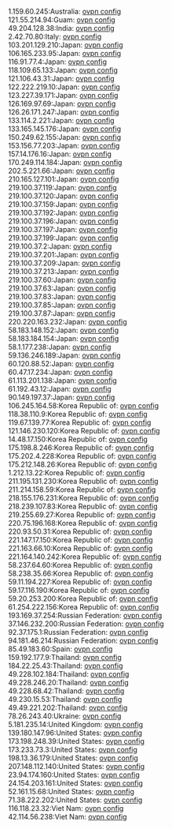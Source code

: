 1.159.60.245:Australia: [ovpn config](vpn/1_159_60_245.ovpn)  
121.55.214.94:Guam: [ovpn config](vpn/121_55_214_94.ovpn)  
49.204.128.38:India: [ovpn config](vpn/49_204_128_38.ovpn)  
2.42.70.80:Italy: [ovpn config](vpn/2_42_70_80.ovpn)  
103.201.129.210:Japan: [ovpn config](vpn/103_201_129_210.ovpn)  
106.165.233.95:Japan: [ovpn config](vpn/106_165_233_95.ovpn)  
116.91.77.4:Japan: [ovpn config](vpn/116_91_77_4.ovpn)  
118.109.65.133:Japan: [ovpn config](vpn/118_109_65_133.ovpn)  
121.106.43.31:Japan: [ovpn config](vpn/121_106_43_31.ovpn)  
122.222.219.10:Japan: [ovpn config](vpn/122_222_219_10.ovpn)  
123.227.39.171:Japan: [ovpn config](vpn/123_227_39_171.ovpn)  
126.169.97.69:Japan: [ovpn config](vpn/126_169_97_69.ovpn)  
126.26.171.247:Japan: [ovpn config](vpn/126_26_171_247.ovpn)  
133.114.2.221:Japan: [ovpn config](vpn/133_114_2_221.ovpn)  
133.165.145.176:Japan: [ovpn config](vpn/133_165_145_176.ovpn)  
150.249.62.155:Japan: [ovpn config](vpn/150_249_62_155.ovpn)  
153.156.77.203:Japan: [ovpn config](vpn/153_156_77_203.ovpn)  
157.14.176.16:Japan: [ovpn config](vpn/157_14_176_16.ovpn)  
170.249.114.184:Japan: [ovpn config](vpn/170_249_114_184.ovpn)  
202.5.221.66:Japan: [ovpn config](vpn/202_5_221_66.ovpn)  
210.165.127.101:Japan: [ovpn config](vpn/210_165_127_101.ovpn)  
219.100.37.119:Japan: [ovpn config](vpn/219_100_37_119.ovpn)  
219.100.37.120:Japan: [ovpn config](vpn/219_100_37_120.ovpn)  
219.100.37.159:Japan: [ovpn config](vpn/219_100_37_159.ovpn)  
219.100.37.192:Japan: [ovpn config](vpn/219_100_37_192.ovpn)  
219.100.37.196:Japan: [ovpn config](vpn/219_100_37_196.ovpn)  
219.100.37.197:Japan: [ovpn config](vpn/219_100_37_197.ovpn)  
219.100.37.199:Japan: [ovpn config](vpn/219_100_37_199.ovpn)  
219.100.37.2:Japan: [ovpn config](vpn/219_100_37_2.ovpn)  
219.100.37.201:Japan: [ovpn config](vpn/219_100_37_201.ovpn)  
219.100.37.209:Japan: [ovpn config](vpn/219_100_37_209.ovpn)  
219.100.37.213:Japan: [ovpn config](vpn/219_100_37_213.ovpn)  
219.100.37.60:Japan: [ovpn config](vpn/219_100_37_60.ovpn)  
219.100.37.63:Japan: [ovpn config](vpn/219_100_37_63.ovpn)  
219.100.37.83:Japan: [ovpn config](vpn/219_100_37_83.ovpn)  
219.100.37.85:Japan: [ovpn config](vpn/219_100_37_85.ovpn)  
219.100.37.87:Japan: [ovpn config](vpn/219_100_37_87.ovpn)  
220.220.163.232:Japan: [ovpn config](vpn/220_220_163_232.ovpn)  
58.183.148.152:Japan: [ovpn config](vpn/58_183_148_152.ovpn)  
58.183.184.154:Japan: [ovpn config](vpn/58_183_184_154.ovpn)  
58.1.177.238:Japan: [ovpn config](vpn/58_1_177_238.ovpn)  
59.136.246.189:Japan: [ovpn config](vpn/59_136_246_189.ovpn)  
60.120.88.52:Japan: [ovpn config](vpn/60_120_88_52.ovpn)  
60.47.17.234:Japan: [ovpn config](vpn/60_47_17_234.ovpn)  
61.113.201.138:Japan: [ovpn config](vpn/61_113_201_138.ovpn)  
61.192.43.12:Japan: [ovpn config](vpn/61_192_43_12.ovpn)  
90.149.197.37:Japan: [ovpn config](vpn/90_149_197_37.ovpn)  
106.245.164.58:Korea Republic of: [ovpn config](vpn/106_245_164_58.ovpn)  
118.38.110.9:Korea Republic of: [ovpn config](vpn/118_38_110_9.ovpn)  
119.67.139.77:Korea Republic of: [ovpn config](vpn/119_67_139_77.ovpn)  
121.146.230.120:Korea Republic of: [ovpn config](vpn/121_146_230_120.ovpn)  
14.48.17.150:Korea Republic of: [ovpn config](vpn/14_48_17_150.ovpn)  
175.198.8.246:Korea Republic of: [ovpn config](vpn/175_198_8_246.ovpn)  
175.202.4.228:Korea Republic of: [ovpn config](vpn/175_202_4_228.ovpn)  
175.212.148.26:Korea Republic of: [ovpn config](vpn/175_212_148_26.ovpn)  
1.212.13.22:Korea Republic of: [ovpn config](vpn/1_212_13_22.ovpn)  
211.195.131.230:Korea Republic of: [ovpn config](vpn/211_195_131_230.ovpn)  
211.214.158.59:Korea Republic of: [ovpn config](vpn/211_214_158_59.ovpn)  
218.155.176.231:Korea Republic of: [ovpn config](vpn/218_155_176_231.ovpn)  
218.239.107.83:Korea Republic of: [ovpn config](vpn/218_239_107_83.ovpn)  
219.255.69.27:Korea Republic of: [ovpn config](vpn/219_255_69_27.ovpn)  
220.75.196.168:Korea Republic of: [ovpn config](vpn/220_75_196_168.ovpn)  
220.93.50.31:Korea Republic of: [ovpn config](vpn/220_93_50_31.ovpn)  
221.147.17.150:Korea Republic of: [ovpn config](vpn/221_147_17_150.ovpn)  
221.163.66.10:Korea Republic of: [ovpn config](vpn/221_163_66_10.ovpn)  
221.164.140.242:Korea Republic of: [ovpn config](vpn/221_164_140_242.ovpn)  
58.237.64.60:Korea Republic of: [ovpn config](vpn/58_237_64_60.ovpn)  
58.238.35.66:Korea Republic of: [ovpn config](vpn/58_238_35_66.ovpn)  
59.11.194.227:Korea Republic of: [ovpn config](vpn/59_11_194_227.ovpn)  
59.17.116.190:Korea Republic of: [ovpn config](vpn/59_17_116_190.ovpn)  
59.20.253.200:Korea Republic of: [ovpn config](vpn/59_20_253_200.ovpn)  
61.254.222.156:Korea Republic of: [ovpn config](vpn/61_254_222_156.ovpn)  
193.169.37.254:Russian Federation: [ovpn config](vpn/193_169_37_254.ovpn)  
37.146.232.200:Russian Federation: [ovpn config](vpn/37_146_232_200.ovpn)  
92.37.175.1:Russian Federation: [ovpn config](vpn/92_37_175_1.ovpn)  
94.181.46.214:Russian Federation: [ovpn config](vpn/94_181_46_214.ovpn)  
85.49.183.60:Spain: [ovpn config](vpn/85_49_183_60.ovpn)  
159.192.177.9:Thailand: [ovpn config](vpn/159_192_177_9.ovpn)  
184.22.25.43:Thailand: [ovpn config](vpn/184_22_25_43.ovpn)  
49.228.102.184:Thailand: [ovpn config](vpn/49_228_102_184.ovpn)  
49.228.246.20:Thailand: [ovpn config](vpn/49_228_246_20.ovpn)  
49.228.68.42:Thailand: [ovpn config](vpn/49_228_68_42.ovpn)  
49.230.15.53:Thailand: [ovpn config](vpn/49_230_15_53.ovpn)  
49.49.221.202:Thailand: [ovpn config](vpn/49_49_221_202.ovpn)  
78.26.243.40:Ukraine: [ovpn config](vpn/78_26_243_40.ovpn)  
5.181.235.14:United Kingdom: [ovpn config](vpn/5_181_235_14.ovpn)  
139.180.147.96:United States: [ovpn config](vpn/139_180_147_96.ovpn)  
173.198.248.39:United States: [ovpn config](vpn/173_198_248_39.ovpn)  
173.233.73.3:United States: [ovpn config](vpn/173_233_73_3.ovpn)  
198.13.36.179:United States: [ovpn config](vpn/198_13_36_179.ovpn)  
207.148.112.140:United States: [ovpn config](vpn/207_148_112_140.ovpn)  
23.94.174.160:United States: [ovpn config](vpn/23_94_174_160.ovpn)  
24.154.203.161:United States: [ovpn config](vpn/24_154_203_161.ovpn)  
52.161.15.68:United States: [ovpn config](vpn/52_161_15_68.ovpn)  
71.38.222.202:United States: [ovpn config](vpn/71_38_222_202.ovpn)  
116.118.23.32:Viet Nam: [ovpn config](vpn/116_118_23_32.ovpn)  
42.114.56.238:Viet Nam: [ovpn config](vpn/42_114_56_238.ovpn)  
